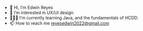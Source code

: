 - 👋 Hi, I’m Edwin Reyes
- 👀 I’m interested in UX/UI design.
- 👨🏼‍💻 I’m currently learning Java, and the fundamentals of HCDD.
- 📫 How to reach me reyesedwin2022@gmail.com

<!---
reyes-edwin/reyes-edwin is a ✨ special ✨ repository because its `README.md` (this file) appears on your GitHub profile.
You can click the Preview link to take a look at your changes.
--->
